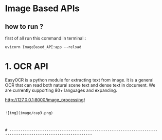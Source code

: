 # Image Based APIs


## how to run ?
first of all run this command in terminal :

```
uvicorn ImageBased_API:app --reload
```



# 1. OCR API
EasyOCR is a python module for extracting text from image. It is a general OCR that can read both natural scene text and dense text in document. We are currently supporting 80+ languages and expanding.

http://127.0.0.1:8000/image_processing/
```

![img](image/cap3.png) 



# ------------------------------------------------------------------------------------------------------------
